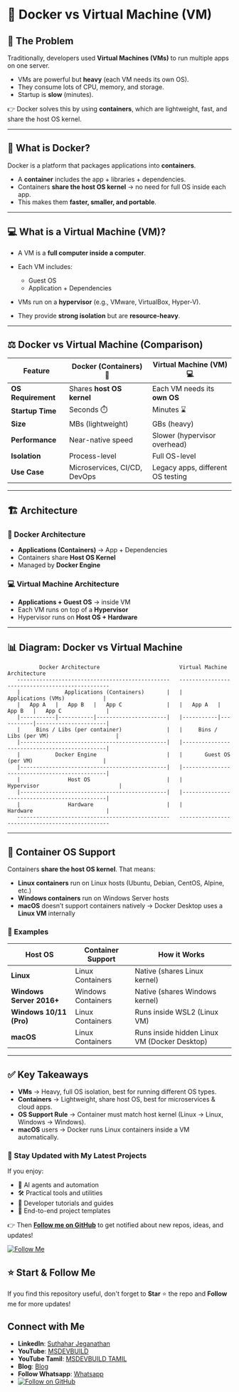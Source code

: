 
# 🐳 Docker vs Virtual Machine (VM)

## 🚨 The Problem

Traditionally, developers used **Virtual Machines (VMs)** to run multiple apps on one server.

* VMs are powerful but **heavy** (each VM needs its own OS).
* They consume lots of CPU, memory, and storage.
* Startup is **slow** (minutes).

👉 Docker solves this by using **containers**, which are lightweight, fast, and share the host OS kernel.

---

## 🐳 What is Docker?

Docker is a platform that packages applications into **containers**.

* A **container** includes the app + libraries + dependencies.
* Containers **share the host OS kernel** → no need for full OS inside each app.
* This makes them **faster, smaller, and portable**.

---

## 💻 What is a Virtual Machine (VM)?

* A VM is a **full computer inside a computer**.
* Each VM includes:

  * Guest OS
  * Application + Dependencies
* VMs run on a **hypervisor** (e.g., VMware, VirtualBox, Hyper-V).
* They provide **strong isolation** but are **resource-heavy**.

---

## ⚖️ Docker vs Virtual Machine (Comparison)

| Feature            | Docker (Containers) 🐳       | Virtual Machine (VM) 💻           |
| ------------------ | ---------------------------- | --------------------------------- |
| **OS Requirement** | Shares **host OS kernel**    | Each VM needs its **own OS**      |
| **Startup Time**   | Seconds ⏱️                   | Minutes ⌛                         |
| **Size**           | MBs (lightweight)            | GBs (heavy)                       |
| **Performance**    | Near-native speed            | Slower (hypervisor overhead)      |
| **Isolation**      | Process-level                | Full OS-level                     |
| **Use Case**       | Microservices, CI/CD, DevOps | Legacy apps, different OS testing |

---

## 🏗️ Architecture

### 🐳 Docker Architecture

* **Applications (Containers)** → App + Dependencies
* Containers share **Host OS Kernel**
* Managed by **Docker Engine**

### 💻 Virtual Machine Architecture

* **Applications + Guest OS** → inside VM
* Each VM runs on top of a **Hypervisor**
* Hypervisor runs on **Host OS + Hardware**

---

## 📊 Diagram: Docker vs Virtual Machine

```
          Docker Architecture                         Virtual Machine Architecture
   ------------------------------------------------   ------------------------------------------------
   |              Applications (Containers)       |   |               Applications (VMs)            |
   |   App A   |   App B   |   App C              |   |   App A   |   App B   |   App C              |
   |-----------|-----------|----------------------|   |-----------|-----------|----------------------|
   |     Bins / Libs (per container)              |   |     Bins / Libs (per VM)                     |
   |----------------------------------------------|   |----------------------------------------------|
   |           Docker Engine                      |   |       Guest OS (per VM)                      |
   |----------------------------------------------|   |----------------------------------------------|
   |               Host OS                        |   |           Hypervisor                         |
   |----------------------------------------------|   |----------------------------------------------|
   |               Hardware                       |   |               Hardware                       |
   ------------------------------------------------   ------------------------------------------------
```

---

## 🐳 Container OS Support

Containers **share the host OS kernel**.
That means:

* **Linux containers** run on Linux hosts (Ubuntu, Debian, CentOS, Alpine, etc.)
* **Windows containers** run on Windows Server hosts
* **macOS** doesn’t support containers natively → Docker Desktop uses a **Linux VM** internally

### 📌 Examples

| Host OS                  | Container Support  | How it Works                                 |
| ------------------------ | ------------------ | -------------------------------------------- |
| **Linux**                | Linux Containers   | Native (shares Linux kernel)                 |
| **Windows Server 2016+** | Windows Containers | Native (shares Windows kernel)               |
| **Windows 10/11 (Pro)**  | Linux Containers   | Runs inside WSL2 (Linux VM)                  |
| **macOS**                | Linux Containers   | Runs inside hidden Linux VM (Docker Desktop) |

---

## ✅ Key Takeaways

* **VMs** → Heavy, full OS isolation, best for running different OS types.
* **Containers** → Lightweight, share host OS, best for microservices & cloud apps.
* **OS Support Rule** → Container must match host kernel (Linux → Linux, Windows → Windows).
* **macOS** users → Docker runs Linux containers inside a VM automatically.



### 🔔 Stay Updated with My Latest Projects

If you enjoy:
- 🧠 AI agents and automation
- 🛠️ Practical tools and utilities
- 📘 Developer tutorials and guides
- 🚀 End-to-end project templates

👉 Then **[Follow me on GitHub](https://github.com/jssuthahar)** to get notified about new repos, ideas, and updates!

[![Follow Me](https://img.shields.io/github/followers/jssuthahar?label=Follow&style=social)](https://github.com/jssuthahar)

## ⭐ Start & Follow Me
If you find this repository useful, don't forget to **Star** ⭐ the repo and **Follow** me for more updates!

 ## Connect with Me
- **LinkedIn**: [Suthahar Jeganathan](https://www.linkedin.com/in/jssuthahar/)
- **YouTube**: [MSDEVBUILD](https://www.youtube.com/@MSDEVBUILD)
- **YouTube Tamil**: [MSDEVBUILD TAMIL](https://www.youtube.com/@MSDEVBUILDTamil)
- **Blog**: [Blog](https://www.msdevbuild.com/)
- **Follow Whatsapp**: [Whatsapp](https://www.whatsapp.com/channel/0029Va5j2rHEFeXcTlUhQB0J)
- [![Follow on GitHub](https://img.shields.io/github/followers/jssuthahar?label=Follow&style=social)](https://github.com/jssuthahar)


